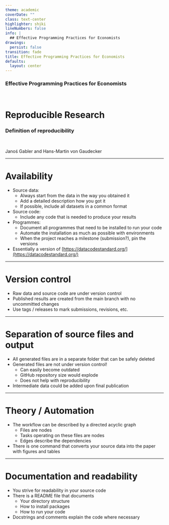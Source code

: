 ```yaml
---
theme: academic
coverDate: ""
class: text-center
highlighter: shiki
lineNumbers: false
info: |
  ## Effective Programming Practices for Economists
drawings:
  persist: false
transition: fade
title: Effective Programming Practices for Economists
defaults:
  layout: center
---
```


### Effective Programming Practices for Economists

<br>

# Reproducible Research


### Definition of reproducibility

<br>


Janoś Gabler and Hans-Martin von Gaudecker

---

# Availability

- Source data:
  - Always start from the data in the way you obtained it
  - Add a detailed description how you got it
  - If possible, include all datasets in a common format
- Source code:
  - Include any code that is needed to produce your results
- Programmes:
  - Document all programmes that need to be installed to run your code
  - Automate the installation as much as possible with environments
  - When the project reaches a milestone (submission?), pin the versions
- Essentially a version of
  [https://datacodestandard.org/](https://datacodestandard.org/)

---

# Version control

- Raw data and source code are under version control
- Published results are created from the main branch with no uncommitted changes
- Use tags / releases to mark submissions, revisions, etc.

---

# Separation of source files and output

- All generated files are in a separate folder that can be safely deleted
- Generated files are not under version control!
  - Can easily become outdated
  - GitHub repository size would explode
  - Does not help with reproducibility
- Intermediate data could be added upon final publication

---

# Theory / Automation

- The workflow can be described by a directed acyclic graph
  - Files are nodes
  - Tasks operating on these files are nodes
  - Edges describe the dependencies
- There is one command that converts your source data into the paper with
  figures and tables


---

# Documentation and readability

- You strive for readability in your source code
- There is a README file that documents
  - Your directory structure
  - How to install packages
  - How to run your code
- Docstrings and comments explain the code where necessary
